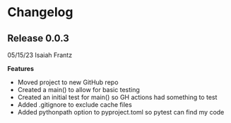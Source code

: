 # Changelog

## Release 0.0.3
05/15/23 Isaiah Frantz

**Features**
 - Moved project to new GitHub repo
 - Created a main() to allow for basic testing
 - Created an initial test for main() so GH actions had something to test
 - Added .gitignore to exclude cache files
 - Added pythonpath option to pyproject.toml so pytest can find my code
